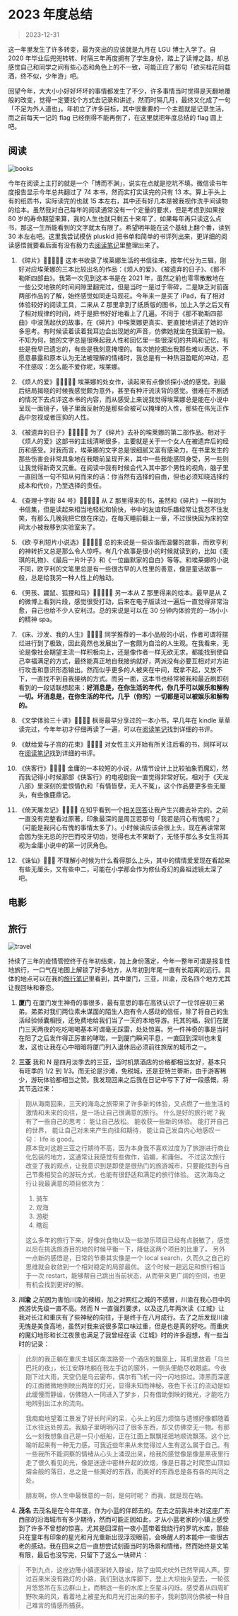 # 2023 年度总结

> 2023-12-31

这一年里发生了许多转变，最为突出的应该就是九月在 LGU 博士入学了。自 2020 年毕业后兜兜转转、时隔三年再度拥有了学生身份，踏上了读博之路，却总感觉自己和同学之间有些心态和角色上的不一致，可能正应了那句「欲买桂花同载酒，终不似，少年游」吧。

回望今年，大大小小好好坏坏的事情都发生了不少，许多事情当时觉得是天翻地覆般的改变，觉得一定要找个方式去记录和讲述，然而时隔几月，最终又化成了一句「不足为外人道也」。年初立了许多目标，其中很重要的一个主题就是记录生活，而之前每天一记的 flag 已经倒得不能再倒了，在这里就把年度总结的 flag 圆上吧。

## 阅读

![books](../img/2023-book.jpg)

今年在阅读上主打的就是一个「博而不渊」，说实在点就是挖坑不填。微信读书年度报告显示今年总共翻过了 74 本书，然而实打实读完的只有 13 本。算上手头上有的纸质书，实际读完的也就 15 本左右，其中还有好几本是被我视作洗手间读物的绘本。虽然我对自己每年的阅读通常没有一个定量的要求，但是考虑到如果按 80 岁的寿命期望来算，我的人生也就只剩五十来年了，如果每年再只读这么点书，那这一生所能看到的文字就太有限了。希望明年能在这个基础上翻个番，读到 30 本左右吧。这里我尝试模仿 pluskid 把书单和简单的书评列出来，更详细的阅读感悟就要看后面有没有毅力去[阅读笔记](https://markwwen.github.io/blog/#/reading/)里整理出来了。

1. 《碎片》🌟🌟🌟🌟🌟
这本书收录了埃莱娜生活的书信往来，按年代分为三辑，刚好对应埃莱娜的三本比较出名的作品：《烦人的爱》、《被遗弃的日子》、《那不勒斯四部曲》。我第一次见到这本书是在 2021 年，虽然之前也零零散散地在一些公交地铁的时间间隙里翻完过，但是当时一是过于零碎，二是缺乏对前面两部作品的了解，始终感觉如同走马观花。今年来一是买了 iPad，有了相对体验较好的阅读工具，二来从 Z 那里拿到了纸质版的图书，加上入学之后又有了相对规律的时间，终于是把书好好地看上了几遍。不同于《那不勒斯四部曲》中波荡起伏的故事，在《碎片》中埃莱娜更真实、更直接地讲述了她的许多思考。有时候读着读着我耳边会出现她的声音，仿佛她就坐在我面前一般。不知为何，她的文字总是很唤起我人性和回忆里一些很深切的共鸣和记忆，有些是我早已遗忘的，有些是我刻意掩埋的。每次她挖掘出我那些难以表达、不愿意暴露和原本认为无法被理解的情绪时，我总是有一种热泪盈眶的冲动，忍不住感叹：怎么能不爱你呢，埃莱娜。

2. 《烦人的爱》🌟🌟🌟🌟🌟
埃莱娜的处女作，读起来有点像侦探小说的感觉。到最后结局揭晓的时候我感觉颇为意外，甚至有种汗流浃背的感觉。很难在不剧透的情况下去点评这本书的内容，而从感受上来说我觉得埃莱娜总是能在小说中呈现一面镜子，镜子里面反射的是那些会被可以掩埋的人性，那些在伟光正作品中忽视或者压抑的人性。

3. 《被遗弃的日子》🌟🌟🌟🌟🌟
为了《碎片》去补的埃莱娜的第二部作品。相对于《烦人的爱》这部书的主线清晰很多，主要就是关于一个女人在被遗弃后的经历和感受。对我而言，埃莱娜的文字总是很细腻又富有感染力，在书里发生的那些伤害会非常具象地在我眼前呈现开来，其中一些我能感同身受，另一些则让我觉得新奇又沉重。在阅读中我有时候会代入其中那个男性的视角，脑子里一直回荡一句不知从何而来的话：你当然有选择的自由，但也必须知晓选择的成本和代价，乃至选择的责任。

4. 《查理十字街 84 号》🌟🌟🌟🌟🌟
从 Z 那里得来的书，虽然和《碎片》一样同为书信集，但是读起来相当地轻松和愉快，书中的友谊和乐趣经常让我忍不住发笑，有那么几晚我把它放在床边，在每天睡前翻上一章，不过很快因为床的空间太小被我移到实验室来了。

5. 《欧·亨利短片小说选》🌟🌟🌟🌟🌟
总的来说是一些诙谐而温馨的故事，而欧亨利的神转折又总是那么令人惊呼。有几个故事是很小的时候就读到的，比如《麦琪的礼物》、《最后一片叶子》和《一位幽默家的自白》等等。和埃莱娜的小说不同，欧亨利的文笔里总是有一些很古早的人性里的善意，像是童话故事一般，总是给我另一种人性上的触动。

6. 《男孩、鼹鼠、狐狸和马》🌟🌟🌟🌟🌟
另一本从 Z 那里得来的绘本。最早是从 Z 的微博上看到片段，感觉很受打动，后来在电子版读过一遍后一直觉得非常治愈，自己也给不少人安利过。总的来说是可以在 30 分钟内体验完的一场小小的精神 spa。

7. 《床、沙发、我的人生》🌟🌟🌟🌟
同学推荐的一本小品般的小说，作者可谓将摆烂进行到了极致，因此竟然也发展出了一套颇为自洽的人生观。在我看来，无论是像社会期望主流一样积极向上，还是像作者一样无欲无求，都能找到使自己幸福满足的方式，最终能真正地自我接纳就好，两派没有必要互相对对方进行攻击和意识形态输出。然而似乎更多的人被夹在中间，既拿不起，又放不下，一直找不到自我接纳的方式。而另一面，这本书也经常被我和最近刷即刻看到的一段话联想起来：**好消息是，在你生活的年代，你几乎可以娱乐和解构一切。坏消息是，在你生活的年代，几乎（你的）一切都是可以被娱乐和解构的。**

8. 《文学体验三十讲》🌟🌟🌟🌟
枫哥最早分享过的一本小书，早几年在 kindle 草草读完过，今年年初才仔细再读了一遍，可以在[阅读笔记](https://markwwen.github.io/blog/#/reading/notes/literature-talk)找到详细的书评。

9. 《献给爱与子宫的花束》🌟🌟🌟🌟
对女性主义开始有所关注后看的书，同样可以在[阅读笔记](https://markwwen.github.io/blog/#/reading/notes/flower-for-love-uterus)找到详细的书评。

10. 《侠客行》🌟🌟🌟🌟
金庸的一本较短的小说，从情节设计上比较抽象而魔幻，然而我记得小时候那部《侠客行》的电视剧我一直觉得非常好玩，相对于《天龙八部》里深刻的爱恨情仇和「有情皆孽，无人不冤」，这个作品要更多些无厘头，有些像鹿鼎记。

11. 《倚天屠龙记》🌟🌟🌟🌟
在知乎看到一个[相关回答](https://www.zhihu.com/question/576349950/answer/3169159378)让我产生兴趣去补完的。之前一直没有完整看过原著，印象最深的是周芷若那句「我若是问心有愧呢？」（可能是我问心有愧的事情太多了）。小时候读应该会很上头，现在再读常常会因为张无忌的拧巴而咬牙切齿，觉得也太不果断了，无怪乎那么多女生将其视为金庸小说中的第一讨厌角色。

12. 《诛仙》🌟🌟🌟
不理解小时候为什么看得那么上头，其中的情情爱爱现在看起来有些无厘头，又有些中二，可能在小学那会作为修仙奇幻的鼻祖滤镜太深了吧。

## 电影



## 旅行

![travel](../img/2023-travel.jpg)

持续了三年的疫情管控终于在年初结束，加上身份落定，今年一整年可谓是报复性地旅行，一口气在地图上解锁了好多地方，从年初到年尾一直有长距离的远行。具体的地点可以在我的[旅行笔记](https://markwwen.github.io/blog/#/traveler/)里看到，其中厦门，三亚，川渝，茂名四个地方尤其让我回味和眷恋。

1. **厦门**
在厦门发生神奇的事很多，最有意思的事在高铁认识了一位邻座初三弟弟。弟弟对我们两位素未谋面的陌生人抱有令人感动的信任，除了将自己的生活经验倾囊相授，还免费地给我们当了一天的本地导游。托其的福，我们在厦门三天两夜的吃吃喝喝基本可谓毫无踩雷，处处惊喜。另一件神奇的事是当时在阳了之后发作得正厉害的哮喘，一到厦门瞬间平息，一直回到深圳也未复发，这也让我在心中暗暗将厦门列入退休后必须前往旅居的城市之一。

2. **三亚**
我和 N 是四月淡季去的三亚，当时机票酒店的价格都相当友好，基本只有旺季的 1/2 到 1/3。而无论是沙滩，免税城，还是亚特兰蒂斯，由于游客稀少，游玩体验都相当之赞。我发现回来之后我在日记中写下了好一段感慨，将其节选过来：

>刚从海南回来，三天的海岛之旅带来了许多新的体验，又点燃了一些生活的激情和未来的向往，是一场让自己很满意的旅行。
>什么是好的旅行呢？我有了一些自己的思考：
>能让自己放松。
>能收获一些新的体验。
>能打开自己的世界，
>能让自己对未来产生向往和期待，
>能让自己发自内心地感叹一句：
>life is good。  
>原本我对这趟三亚之行期待不高，因为本身我不喜欢过度为了旅游进行商业化包装的地方，这通常让我感觉有些做作，谄媚，和庸俗。
>不过这次旅行改变了我的观点，让我意识到是即使是很热门的旅游城市，只要能找到与自己节奏相契合的游玩方式，也能有很舒适和满足的旅行体验。
>这次海岛之行让我最满意的项目依次为：
>1. 骑车
>2. 观海
>3. 游艇
>4. 瞎逛  
>
>这么多年的旅行下来，好像对食物以及一些游乐项目已经有点脱敏了，感觉以后在挑选旅游目的地的时候平衡一下，降低这两个项目的比重了。
>另外一点新的感悟是，日常的节奏其实像是一个 local search，久而久之自己的思维就会收敛到一个相对稳定的局部最优。
>这个时候一趟远足和旅行相当于一次 restart，能够帮自己跳出当前状态，从而带来更广阔的空间，也更有机会找到更好的解。

3. **川渝**
之前因为害怕川渝的辣椒，加之对网红之城的不感冒，川渝在我心目中的旅游优先级一直不高。然而 N 一直强烈要求，以及这几年两次读《江城》让我对长江和重庆有了些神秘的向往，于是终于在八月成行。去了之后发现川渝无愧是美食高地，虽然对我来说很多菜口味过重，但是也是真的好吃。而重庆的魔幻地形和长江夜景也满足了我曾经在读《江城》时的许多遐想，有一些当时的记录：

>此刻的我正躺在重庆主城区南滨路旁一个酒店的飘窗上，耳机里放着「乌兰巴托的夜」，长江安静地躺在我左手边的窗外，一侧头便能尽收眼底。今夜刚下过大雨，天空仍是乌云密布，偶尔有飞机一闪一闪地掠过。漆黑而深邃的江面微微地倒映出两岸的灯光，显得未知而神秘。夜色下长江的流动是如此缓慢而静谧，仿佛随人一同进入了梦乡，只有借助倒映的微光，才能吃力地辨别出江水的流向。
>
>我痴痴地望着江景发了好长时间的呆，心头上的压力烦恼与遗憾好像都随着江水往远处掠去。我脑子里明明闪过了很多东西，却又仿佛空无一物。有那么一刻我想象自己是一只小纸船，正在江面上飘飘摇摇地顺流飘荡。这个比喻听起来有一种无力感，可我近些年来从未觉得过人生有这么属于自己。有一些我所不能洞察的情绪从心头上涌现出来，给我的感觉像是像是黑夜里行走了很久看见的光，像是迷途中密林升起的炊烟，像是日暮之时爬至山顶如熔金般的落日，总之是一些美好的东西，而美好的东西总是各有各的共同之处。
>
>朋友啊，你人生中最惬意的一刻，是何时呢？
>而我，就是现在呐。

4. **茂名**
去茂名是在今年年底，作为小蓝的伴郎去的。在去之前我并未对这座广东西部的沿海城市有多少期待，然而可能正因如此，才从小蓝老家的小镇上感受到了许多不曾想的惊喜。尤其是回深前一夜小蓝带着我绕行的罗坑水库，那些只在童年有印象的星光和月光重新出现浮现眼前，会唤醒人的本能中一些很古老的感动。我在回来之后一直想尝试刻画当时的场景和情绪，然而始终是文笔有限，最后也没写完，只留下了这么一块碎片：

> 不到九点，这座边陲小镇逐渐转入静谧，除了虫鸣犬吠外已然罕闻人声。穿过百来米没有路灯的小路，我们到达水库脚下，登上大坝抬头望去，一轮弦月悠悠吊在东边群山上，而稍远一些的水库上空星斗闪烁。感受着从四周旷野吹来的风，看着地上被星光和月光打出来的影子，我刹那间仿佛被一种自己难言的情感所捕获。